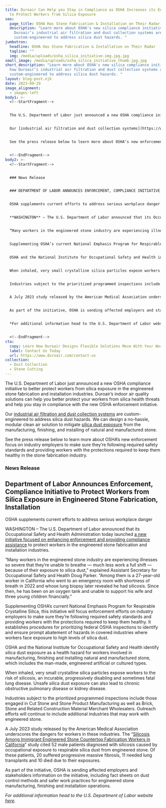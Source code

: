 ```yaml
---
title: Duroair Can Help you Stay in Compliance as OSHA Increases its Enforcement
  to Protect Workers from Silica Exposure
seo:
  page_title: OSHA Has Stone Fabrication & Installation on Their Radar
  description: "Learn more about OSHA's new silica compliance initiative and how
    Duroair’s industrial air filtration and dust collection systems are
    custom-engineered to address silica dust hazards. "
jumbotron:
  headline: OSHA Has Stone Fabrication & Installation on Their Radar
  tagline: ""
  img: /media/uploads/osha_silica_initiative-img.jpg.jpg
small_image: /media/uploads/osha_silica_initiative_thumb.jpg.jpg
short_description: "Learn more about OSHA's new silica compliance initiative and
  how Duroair’s industrial air filtration and dust collection systems are
  custom-engineered to address silica dust hazards. "
layout: blog-post.njk
date: 2023-09-29
image_alignment:
  - images-left
body1: >-
  <!--StartFragment-->


  The U.S. Department of Labor just announced a new OSHA compliance initiative to better protect workers from silica exposure in the engineered stone fabrication and installation industries. Duroair’s indoor air quality solutions can help you better protect your workers from silica health threats and help you stay in compliance with the new OSHA enforcement initiative.


  Our [industrial air filtration and dust collection systems](https://www.duroair.com/blog/custom-hard-wall-clean-room-solutions) are custom-engineered to address silica dust hazards. We can design a no-hassle, modular clean air solution to mitigate [silica dust exposure](https://www.duroair.com/industries/stone-cutting) from the manufacturing, finishing, and installing of natural and manufactured stone.


  See the press release below to learn more about OSHA’s new enforcement focus on industry employers to make sure they’re following required safety standards and providing workers with the protections required to keep them healthy in the stone fabrication industry.


  <!--EndFragment-->
body2: >-
  <!--StartFragment-->


  ### News Release


  ### DEPARTMENT OF LABOR ANNOUNCES ENFORCEMENT, COMPLIANCE INITIATIVE TO PROTECT WORKERS FROM SILICA EXPOSURE IN ENGINEERED STONE FABRICATION, INSTALLATION


  OSHA supplements current efforts to address serious workplace danger


  **WASHINGTON** – The U.S. Department of Labor announced that its Occupational Safety and Health Administration today launched [a new initiative focused on enhancing enforcement and providing compliance assistance](https://www.osha.gov/laws-regs/standardinterpretations/2023-09-22) to protect workers in the engineered stone fabrication and installation industries.


  “Many workers in the engineered stone industry are experiencing illnesses so severe that they’re unable to breathe — much less work a full shift — because of their exposure to silica dust,” explained Assistant Secretary for Occupational Safety and Health Doug Parker. “Among them is a 27-year-old worker in California who went to an emergency room with shortness of breath in 2022 and whose lung biopsy later revealed he had silicosis. Since then, he has been on an oxygen tank and unable to support his wife and three young children financially.”


  Supplementing OSHA’s current National Emphasis Program for Respirable Crystalline Silica, this initiative will focus enforcement efforts on industry employers to make sure they’re following required safety standards and providing workers with the protections required to keep them healthy. It establishes procedures for prioritizing federal OSHA inspections to identify and ensure prompt abatement of hazards in covered industries where workers face exposure to high levels of silica dust.


  OSHA and the National Institute for Occupational Safety and Health identify silica dust exposure as a health hazard for workers involved in manufacturing, finishing and installing natural and manufactured stone, which includes the man-made, engineered artificial or cultured types.


  When inhaled, very small crystalline silica particles expose workers to the risk of silicosis, an incurable, progressively disabling and sometimes fatal lung disease. Unsafe silica dust exposure can also lead to chronic obstructive pulmonary disease or kidney disease.


  Industries subject to the prioritized programmed inspections include those engaged in Cut Stone and Stone Product Manufacturing as well as Brick, Stone and Related Construction Material Merchant Wholesalers. Outreach efforts will continue to include additional industries that may work with engineered stone.


  A July 2023 study released by the American Medical Association underscores the dangers for workers in these industries. The “[Silicosis Among Immigrant Engineered Stone Countertop Fabrication Workers in California](https://jamanetwork.com/journals/jamainternalmedicine/article-abstract/2807615)” study cited 52 male patients diagnosed with silicosis caused by occupational exposure to respirable silica dust from engineered stone. Of these patients, 20 suffered progressive massive fibrosis, 11 needed lung transplants and 10 died due to their exposures.


  As part of the initiative, OSHA is sending affected employers and stakeholders information on the initiative, including fact sheets on dust control methods and safer work practices for engineered stone manufacturing, finishing and installation operations.


  *For additional information head to the U.S. Department of Labor website [here](https://www.dol.gov/newsroom/releases/osha/osha20230925-1).*


  <!--EndFragment-->
cta:
  copy: Learn How Duroair Designs Flexible Solutions Move With Your Workflow
  label: Contact Us Today
  url: https://www.duroair.com/contact-us
collection:
  - Dust Collection
  - Stone Cutting
---
```

The U.S. Department of Labor just announced a new OSHA compliance initiative to better protect workers from silica exposure in the engineered stone fabrication and installation industries. Duroair’s indoor air quality solutions can help you better protect your workers from silica health threats and help you stay in compliance with the new OSHA enforcement initiative.

Our [industrial air filtration and dust collection systems](https://www.duroair.com/blog/custom-hard-wall-clean-room-solutions) are custom-engineered to address silica dust hazards. We can design a no-hassle, modular clean air solution to mitigate [silica dust exposure](https://www.duroair.com/industries/stone-cutting) from the manufacturing, finishing, and installing of natural and manufactured stone.

See the press release below to learn more about OSHA’s new enforcement focus on industry employers to make sure they’re following required safety standards and providing workers with the protections required to keep them healthy in the stone fabrication industry.

### News Release

## Department of Labor Announces Enforcement, Compliance Initiative to Protect Workers from Silica Exposure in Engineered Stone Fabrication, Installation

OSHA supplements current efforts to address serious workplace danger

WASHINGTON – The U.S. Department of Labor announced that its Occupational Safety and Health Administration today launched [a new initiative focused on enhancing enforcement and providing compliance assistance](https://www.osha.gov/laws-regs/standardinterpretations/2023-09-22) to protect workers in the engineered stone fabrication and installation industries.

“Many workers in the engineered stone industry are experiencing illnesses so severe that they’re unable to breathe — much less work a full shift — because of their exposure to silica dust,” explained Assistant Secretary for Occupational Safety and Health Doug Parker. “Among them is a 27-year-old worker in California who went to an emergency room with shortness of breath in 2022 and whose lung biopsy later revealed he had silicosis. Since then, he has been on an oxygen tank and unable to support his wife and three young children financially.”

Supplementing OSHA’s current National Emphasis Program for Respirable Crystalline Silica, this initiative will focus enforcement efforts on industry employers to make sure they’re following required safety standards and providing workers with the protections required to keep them healthy. It establishes procedures for prioritizing federal OSHA inspections to identify and ensure prompt abatement of hazards in covered industries where workers face exposure to high levels of silica dust. 

OSHA and the National Institute for Occupational Safety and Health identify silica dust exposure as a health hazard for workers involved in manufacturing, finishing and installing natural and manufactured stone, which includes the man-made, engineered artificial or cultured types. 

When inhaled, very small crystalline silica particles expose workers to the risk of silicosis, an incurable, progressively disabling and sometimes fatal lung disease. Unsafe silica dust exposure can also lead to chronic obstructive pulmonary disease or kidney disease. 

Industries subject to the prioritized programmed inspections include those engaged in Cut Stone and Stone Product Manufacturing as well as Brick, Stone and Related Construction Material Merchant Wholesalers. Outreach efforts will continue to include additional industries that may work with engineered stone. 

A July 2023 study released by the American Medical Association underscores the dangers for workers in these industries. The “[Silicosis Among Immigrant Engineered Stone Countertop Fabrication Workers in California](https://jamanetwork.com/journals/jamainternalmedicine/article-abstract/2807615)” study cited 52 male patients diagnosed with silicosis caused by occupational exposure to respirable silica dust from engineered stone. Of these patients, 20 suffered progressive massive fibrosis, 11 needed lung transplants and 10 died due to their exposures. 

As part of the initiative, OSHA is sending affected employers and stakeholders information on the initiative, including fact sheets on dust control methods and safer work practices for engineered stone manufacturing, finishing and installation operations.

*For additional information head to the U.S. Department of Labor website [here](https://www.dol.gov/newsroom/releases/osha/osha20230925-1).*